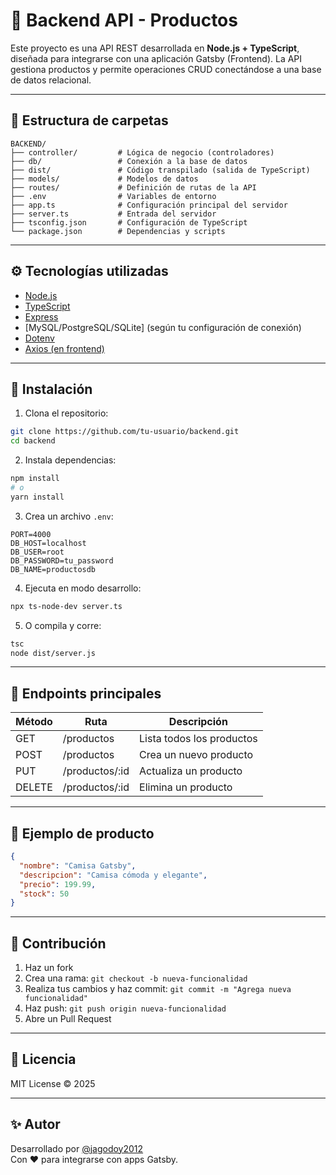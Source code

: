 # 🧠 Backend API - Productos

Este proyecto es una API REST desarrollada en **Node.js + TypeScript**, diseñada para integrarse con una aplicación Gatsby (Frontend). La API gestiona productos y permite operaciones CRUD conectándose a una base de datos relacional.

---

## 📁 Estructura de carpetas

```
BACKEND/
├── controller/         # Lógica de negocio (controladores)
├── db/                 # Conexión a la base de datos
├── dist/               # Código transpilado (salida de TypeScript)
├── models/             # Modelos de datos
├── routes/             # Definición de rutas de la API
├── .env                # Variables de entorno
├── app.ts              # Configuración principal del servidor
├── server.ts           # Entrada del servidor
├── tsconfig.json       # Configuración de TypeScript
└── package.json        # Dependencias y scripts
```

---

## ⚙️ Tecnologías utilizadas

- [Node.js](https://nodejs.org/)
- [TypeScript](https://www.typescriptlang.org/)
- [Express](https://expressjs.com/)
- [MySQL/PostgreSQL/SQLite] (según tu configuración de conexión)
- [Dotenv](https://www.npmjs.com/package/dotenv)
- [Axios (en frontend)](https://axios-http.com/)

---

## 🚀 Instalación

1. Clona el repositorio:

```bash
git clone https://github.com/tu-usuario/backend.git
cd backend
```

2. Instala dependencias:

```bash
npm install
# o
yarn install
```

3. Crea un archivo `.env`:

```env
PORT=4000
DB_HOST=localhost
DB_USER=root
DB_PASSWORD=tu_password
DB_NAME=productosdb
```

4. Ejecuta en modo desarrollo:

```bash
npx ts-node-dev server.ts
```

5. O compila y corre:

```bash
tsc
node dist/server.js
```

---

## 🔌 Endpoints principales

| Método | Ruta               | Descripción                  |
|--------|--------------------|------------------------------|
| GET    | /productos         | Lista todos los productos    |
| POST   | /productos         | Crea un nuevo producto       |
| PUT    | /productos/:id     | Actualiza un producto        |
| DELETE | /productos/:id     | Elimina un producto          |

---

## 🧪 Ejemplo de producto

```json
{
  "nombre": "Camisa Gatsby",
  "descripcion": "Camisa cómoda y elegante",
  "precio": 199.99,
  "stock": 50
}
```

---

## 🧠 Contribución

1. Haz un fork
2. Crea una rama: `git checkout -b nueva-funcionalidad`
3. Realiza tus cambios y haz commit: `git commit -m "Agrega nueva funcionalidad"`
4. Haz push: `git push origin nueva-funcionalidad`
5. Abre un Pull Request

---

## 📄 Licencia

MIT License © 2025

---

## ✨ Autor

Desarrollado por [@jagodoy2012](https://github.com/jagodoy2012)  
Con ❤️ para integrarse con apps Gatsby.
